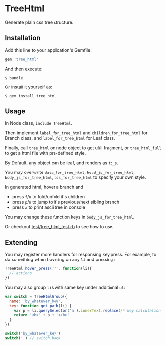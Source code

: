 # TreeHtml

Generate plain css tree structure.

## Installation

Add this line to your application's Gemfile:

```ruby
gem 'tree_html'
```

And then execute:

    $ bundle

Or install it yourself as:

    $ gem install tree_html

## Usage

In Node class, `include TreeHtml`.

Then implement `label_for_tree_html` and `children_for_tree_html` for Branch class, and `label_for_tree_html` for Leaf class.

Finally, call `tree_html` on node object to get ul/li fragment, or `tree_html_full` to get a html file with pre-defined style.

By Default, any object can be leaf, and renders as `to_s`.

You may overwrite `data_for_tree_html`, `head_js_for_tree_html`, `body_js_for_tree_html`, `css_for_tree_html` to specify your own style.

In generated html, hover a branch and

- press `f`/`u` to fold/unfold it's children
- press `p`/`n` to jump to it's previous/next sibling branch
- press `a` to print ascii tree in console

You may change these function keys in `body_js_for_tree_html`.

Or checkout [test/tree_html_test.rb](https://github.com/turnon/tree_html/blob/master/test/tree_html_test.rb) to see how to use.

## Extending

You may register more handlers for responsing key press. For example, to do something when hovering on any `li` and pressing `r`

```javascript
TreeHtml.hover_press('r', function(li){
  // actions
})
```

You may also group `li`s with same key under additional `ul`:

```javascript
var switch = TreeHtmlGroup({
  name: 'by_whatever_key',
  key: function get_path(li) {
    var p = li.querySelector('a').innerText.replace(/* key calculation here */)
    return '<b>' + p + '</b>'
  }
})

switch('by_whatever_key')
switch('') // switch back
```
